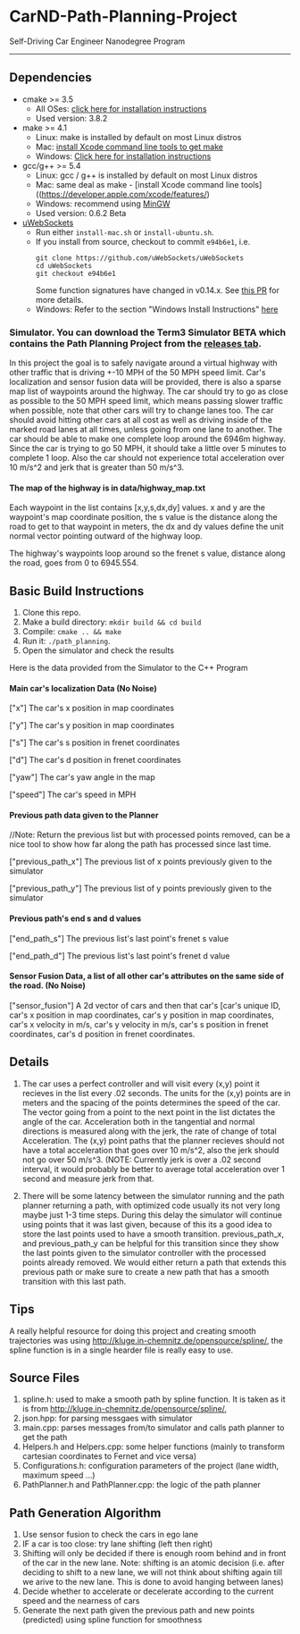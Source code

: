 # CarND-Path-Planning-Project
Self-Driving Car Engineer Nanodegree Program

---

## Dependencies

* cmake >= 3.5
  * All OSes: [click here for installation instructions](https://cmake.org/install/)
  * Used version: 3.8.2
* make >= 4.1
  * Linux: make is installed by default on most Linux distros
  * Mac: [install Xcode command line tools to get make](https://developer.apple.com/xcode/features/)
  * Windows: [Click here for installation instructions](http://gnuwin32.sourceforge.net/packages/make.htm)
* gcc/g++ >= 5.4
  * Linux: gcc / g++ is installed by default on most Linux distros
  * Mac: same deal as make - [install Xcode command line tools]((https://developer.apple.com/xcode/features/)
  * Windows: recommend using [MinGW](http://www.mingw.org/)
  * Used version: 0.6.2 Beta
* [uWebSockets](https://github.com/uWebSockets/uWebSockets)
  * Run either `install-mac.sh` or `install-ubuntu.sh`.
  * If you install from source, checkout to commit `e94b6e1`, i.e.
    ```
    git clone https://github.com/uWebSockets/uWebSockets 
    cd uWebSockets
    git checkout e94b6e1
    ```
    Some function signatures have changed in v0.14.x. See [this PR](https://github.com/udacity/CarND-MPC-Project/pull/3) for more details.
  * Windows: Refer to the section "Windows Install Instructions" [here](https://github.com/swirlingsand/CarND-PID-Control-Project)
   
### Simulator. You can download the Term3 Simulator BETA which contains the Path Planning Project from the [releases tab](https://github.com/udacity/self-driving-car-sim/releases).

In this project the goal is to safely navigate around a virtual highway with other traffic that is driving +-10 MPH of the 50 MPH speed limit.
Car's localization and sensor fusion data will be provided, there is also a sparse map list of waypoints around the highway.
The car should try to go as close as possible to the 50 MPH speed limit, which means passing slower traffic when possible, note that other cars will try to change lanes too.
The car should avoid hitting other cars at all cost as well as driving inside of the marked road lanes at all times, unless going from one lane to another.
The car should be able to make one complete loop around the 6946m highway.
Since the car is trying to go 50 MPH, it should take a little over 5 minutes to complete 1 loop. Also the car should not experience total acceleration over 10 m/s^2 and jerk that is greater than 50 m/s^3.

#### The map of the highway is in data/highway_map.txt
Each waypoint in the list contains  [x,y,s,dx,dy] values. x and y are the waypoint's map coordinate position, the s value is the distance along the road to get to that waypoint in meters, the dx and dy values define the unit normal vector pointing outward of the highway loop.

The highway's waypoints loop around so the frenet s value, distance along the road, goes from 0 to 6945.554.

## Basic Build Instructions

1. Clone this repo.
2. Make a build directory: `mkdir build && cd build`
3. Compile: `cmake .. && make`
4. Run it: `./path_planning`.
5. Open the simulator and check the results

Here is the data provided from the Simulator to the C++ Program

#### Main car's localization Data (No Noise)

["x"] The car's x position in map coordinates

["y"] The car's y position in map coordinates

["s"] The car's s position in frenet coordinates

["d"] The car's d position in frenet coordinates

["yaw"] The car's yaw angle in the map

["speed"] The car's speed in MPH

#### Previous path data given to the Planner

//Note: Return the previous list but with processed points removed, can be a nice tool to show how far along
the path has processed since last time. 

["previous_path_x"] The previous list of x points previously given to the simulator

["previous_path_y"] The previous list of y points previously given to the simulator

#### Previous path's end s and d values 

["end_path_s"] The previous list's last point's frenet s value

["end_path_d"] The previous list's last point's frenet d value

#### Sensor Fusion Data, a list of all other car's attributes on the same side of the road. (No Noise)

["sensor_fusion"] A 2d vector of cars and then that car's [car's unique ID, car's x position in map coordinates, car's y position in map coordinates, car's x velocity in m/s, car's y velocity in m/s, car's s position in frenet coordinates, car's d position in frenet coordinates. 

## Details

1. The car uses a perfect controller and will visit every (x,y) point it recieves in the list every .02 seconds. The units for the (x,y) points are in meters and the spacing of the points determines the speed of the car. The vector going from a point to the next point in the list dictates the angle of the car. Acceleration both in the tangential and normal directions is measured along with the jerk, the rate of change of total Acceleration. The (x,y) point paths that the planner recieves should not have a total acceleration that goes over 10 m/s^2, also the jerk should not go over 50 m/s^3. (NOTE: Currently jerk is over a .02 second interval, it would probably be better to average total acceleration over 1 second and measure jerk from that.

2. There will be some latency between the simulator running and the path planner returning a path, with optimized code usually its not very long maybe just 1-3 time steps. During this delay the simulator will continue using points that it was last given, because of this its a good idea to store the last points used to have a smooth transition. previous_path_x, and previous_path_y can be helpful for this transition since they show the last points given to the simulator controller with the processed points already removed. We would either return a path that extends this previous path or make sure to create a new path that has a smooth transition with this last path.

## Tips

A really helpful resource for doing this project and creating smooth trajectories was using http://kluge.in-chemnitz.de/opensource/spline/, the spline function is in a single hearder file is really easy to use.

## Source Files

1. spline.h: used to make a smooth path by spline function. It is taken as it is from http://kluge.in-chemnitz.de/opensource/spline/,
2. json.hpp: for parsing messgaes with simulator
3. main.cpp: parses messages from/to simulator and calls path planner to get the path
4. Helpers.h and Helpers.cpp: some helper functions (mainly to transform cartesian coordinates to Fernet and vice versa)
5. Configurations.h: configuration parameters of the project (lane width, maximum speed ...)
6. PathPlanner.h and PathPlanner.cpp: the logic of the path planner

## Path Generation Algorithm

1. Use sensor fusion to check the cars in ego lane
2. IF a car is too close: try lane shifting (left then right)
3. Shifting will only be decided if there is enough room behind and in front of the car in the new lane. Note: shifting is an atomic decision (i.e. after deciding to shift to a new lane, we will not think about shifting again till we arive to the new lane. This is done to avoid hanging between lanes)
4. Decide whether to accelerate or decelerate according to the current speed and the nearness of cars
5. Generate the next path given the previous path and new points (predicted) using spline function for smoothness